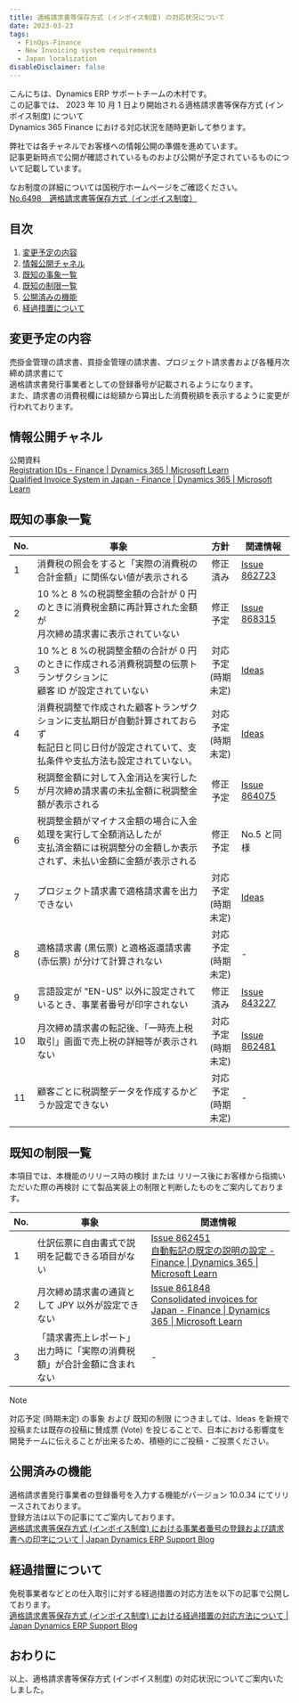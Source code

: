 ```yaml
---
title: 適格請求書等保存方式 (インボイス制度) の対応状況について
date: 2023-03-23
tags:
  - FinOps-Finance
  - New Invoicing system requirements
  - Japan localization
disableDisclaimer: false
---
```


こんにちは、Dynamics ERP サポートチームの木村です。  
この記事では、 2023 年 10 月 1 日より開始される適格請求書等保存方式 (インボイス制度) について  
Dynamics 365 Finance における対応状況を随時更新して参ります。  

<!-- more -->
弊社では各チャネルでお客様への情報公開の準備を進めています。  
記事更新時点で公開が確認されているものおよび公開が予定されているものについて記載しています。  

なお制度の詳細については国税庁ホームページをご確認ください。  
[No.6498 適格請求書等保存方式（インボイス制度）](https://www.nta.go.jp/taxes/shiraberu/taxanswer/shohi/6498.htm)  

## 目次
1. [変更予定の内容](#update-contents)
1. [情報公開チャネル](#information-channel)
1. [既知の事象一覧](#bug-list)
1. [既知の制限一覧](#limit-list)
1. [公開済みの機能](#published-function)
1. [経過措置について](#transitional-measures)


<a id='update-contents'></a>

## 変更予定の内容
売掛金管理の請求書、買掛金管理の請求書、プロジェクト請求書および各種月次締め請求書にて  
適格請求書発行事業者としての登録番号が記載されるようになります。  
また、請求書の消費税欄には総額から算出した消費税額を表示するように変更が行われております。  
  
<a id='information-channel'></a>

## 情報公開チャネル
公開資料  
  [Registration IDs - Finance | Dynamics 365 | Microsoft Learn](https://learn.microsoft.com/en-us/dynamics365/finance/localizations/europe/emea-registration-ids)  
  [Qualified Invoice System in Japan - Finance | Dynamics 365 | Microsoft Learn](https://learn.microsoft.com/en-us/dynamics365/finance/localizations/japan/apac-jpn-qualified-invoice-system)


<a id='bug-list'></a>

## 既知の事象一覧
| No. | 事象 | 方針 | 関連情報 |
| ---- | ---- | :----: | ---- |
|  1 | 消費税の照会をすると「実際の消費税の合計金額」に関係ない値が表示される | 修正済み | [Issue 862723](https://fix.lcs.dynamics.com/Issue/Details?bugId=862723) |
|  2 | 10 %と 8 %の税調整金額の合計が 0 円のときに消費税金額に再計算された金額が<br>月次締め請求書に表示されていない | 修正予定 | [Issue 868315](https://fix.lcs.dynamics.com/Issue/Details?bugId=868315) |
|  3 | 10 %と 8 %の税調整金額の合計が 0 円のときに作成される消費税調整の伝票トランザクションに<br>顧客 ID が設定されていない | 対応予定<br>(時期未定) | [Ideas](https://experience.dynamics.com/ideas/idea/?ideaid=fd1411fd-06b1-ee11-92bd-6045bdaf814b) |
|  4 | 消費税調整で作成された顧客トランザクションに支払期日が自動計算されておらず<br>転記日と同じ日付が設定されていて、支払条件や支払方法も設定されていない。 | 対応予定<br>(時期未定) | [Ideas](https://experience.dynamics.com/ideas/idea/?ideaid=d1f95876-f4b0-ee11-92bd-6045bdaf814b) |
|  5 | 税調整金額に対して入金消込を実行したが月次締め請求書の未払金額に税調整金額が表示される | 修正予定 | [Issue 864075](https://fix.lcs.dynamics.com/Issue/Details?bugId=864075) |
|  6 | 税調整金額がマイナス金額の場合に入金処理を実行して全額消込したが<br>支払済金額には税調整分の金額しか表示されず、未払い金額に金額が表示される | 修正予定 | No.5 と同様 |
|  7 | プロジェクト請求書で適格請求書を出力できない | 対応予定<br>(時期未定) | [Ideas](https://experience.dynamics.com/ideas/idea/?ideaid=6abad8dc-3293-ee11-a81c-000d3a7e6e50) |
|  8 | 適格請求書 (黒伝票) と適格返還請求書 (赤伝票) が分けて計算されない | 対応予定<br>(時期未定) | - |
|  9 | 言語設定が "EN-US" 以外に設定されているとき、事業者番号が印字されない | 修正済み | [Issue 843227](https://fix.lcs.dynamics.com/Issue/Details?bugId=843227) |
| 10 | 月次締め請求書の転記後、「一時売上税取引」画面で売上税の詳細等が表示されない | 対応予定<br>(時期未定) | [Issue 862481](https://fix.lcs.dynamics.com/Issue/Details?bugId=862481) |
| 11 | 顧客ごとに税調整データを作成するかどうか設定できない | 対応予定<br>(時期未定) | - |

<a id='limit-list'></a>

## 既知の制限一覧  
本項目では、本機能のリリース時の検討 または リリース後にお客様から指摘いただいた際の再検討 にて製品実装上の制限と判断したものをご案内しております。  

| No. | 事象 | 関連情報 |
| ---- | ---- | ---- |
| 1 | 仕訳伝票に自由書式で説明を記載できる項目がない | [Issue 862451](https://fix.lcs.dynamics.com/Issue/Details?bugId=862451) <br> [自動転記の既定の説明の設定 - Finance \| Dynamics 365 \| Microsoft Learn](https://learn.microsoft.com/ja-jp/dynamics365/finance/general-ledger/set-up-default-descriptions-for-automatic-posting#set-up-default-descriptions) |
| 2 | 月次締め請求書の通貨として JPY 以外が設定できない | [Issue 861848](https://fix.lcs.dynamics.com/Issue/Details?bugId=861848) <br> [Consolidated invoices for Japan - Finance \| Dynamics 365 \| Microsoft Learn](https://learn.microsoft.com/en-us/dynamics365/finance/localizations/japan/apac-jpn-consolidate-invoices#assumptions-and-limitations) |
| 3 | 「請求書売上レポート」出力時に「実際の消費税額」が合計金額に含まれない | - |

> [!NOTE]  
> 対応予定 (時期未定) の事象 および 既知の制限 につきましては、Ideas を新規で投稿または既存の投稿に賛成票 (Vote) を投じることで、日本における影響度を開発チームに伝えることが出来るため、積極的にご投稿・ご投票ください。

<a id='published-function'></a>

## 公開済みの機能
適格請求書発行事業者の登録番号を入力する機能がバージョン 10.0.34 にてリリースされております。  
登録方法は以下の記事にてご案内しております。  
[適格請求書等保存方式 (インボイス制度) における事業者番号の登録および請求書への印字について | Japan Dynamics ERP Support Blog](https://jpdynamicserp.github.io/blog/FinOps-Finance/new-invoicing-system-requirements-QIInumber-setting/)


<a id='transitional-measures'></a>

## 経過措置について
免税事業者などとの仕入取引に対する経過措置の対応方法を以下の記事で公開しております。  
[適格請求書等保存方式 (インボイス制度) における経過措置の対応方法について | Japan Dynamics ERP Support Blog](https://jpdynamicserp.github.io/blog/FinOps-Finance/new-invoicing-system-requirements-transitional-measures/)

## おわりに  
以上、適格請求書等保存方式 (インボイス制度) の対応状況についてご案内いたしました。  
